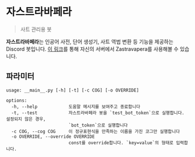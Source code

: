 # 자스트라바페라

> 사트 관리용 봇

**자스트라바페라**는 인공어 사전, 단어 생성기, 사트 역법 변환 등 기능을 제공하는 Discord 봇입니다.
[이 링크](https://discord.com/api/oauth2/authorize?client_id=944526568204681216&permissions=2147483648&scope=bot%20applications.commands)를
통해 자신의 서버에서 Zastravapera를 사용해볼 수 있습니다.

## 파라미터

```
usage: __main__.py [-h] [-t] [-c COG] [-o OVERRIDE]

options:
  -h, --help            도움말 메시지를 보여주고 종료합니다
  -t, --test            자스트라바페라 봇을 `test_bot_token`으로 실행합니다. 설정되지 않은 경우,
                        `bot_token`으로 실행합니다
  -c COG, --cog COG     이 정규표현식을 만족하는 이름을 가진 코그만 실행합니다
  -o OVERRIDE, --override OVERRIDE
                        const를 override합니다. `key=value`의 형태로 입력합니다.
```
